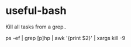 # useful-bash

Kill all tasks from a grep..

ps -ef | grep [p]hp | awk '{print $2}' | xargs kill -9

